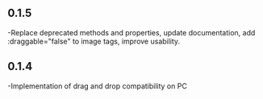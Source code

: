 ## 0.1.5

-Replace deprecated methods and properties, update documentation, add :draggable="false" to image tags, improve usability.

## 0.1.4

-Implementation of drag and drop compatibility on PC

